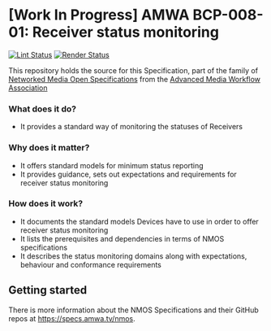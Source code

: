 # \[Work In Progress\] AMWA BCP-008-01: Receiver status monitoring

[![Lint Status](https://github.com/AMWA-TV/bcp-008-01/workflows/Lint/badge.svg)](https://github.com/AMWA-TV/bcp-008-01/actions?query=workflow%3ALint)
[![Render Status](https://github.com/AMWA-TV/bcp-008-01/workflows/Render/badge.svg)](https://github.com/AMWA-TV/bcp-008-01/actions?query=workflow%3ARender)

This repository holds the source for this Specification, part of the family of [Networked Media Open Specifications](https://specs.amwa.tv/nmos) from the [Advanced Media Workflow Association](https://amwa.tv)

<!-- INTRO-START -->

### What does it do?

- It provides a standard way of monitoring the statuses of Receivers

### Why does it matter?

- It offers standard models for minimum status reporting
- It provides guidance, sets out expectations and requirements for receiver status monitoring

### How does it work?

- It documents the standard models Devices have to use in order to offer receiver status monitoring
- It lists the prerequisites and dependencies in terms of NMOS specifications
- It describes the status monitoring domains along with expectations, behaviour and conformance requirements

<!-- INTRO-END -->

## Getting started

There is more information about the NMOS Specifications and their GitHub repos at <https://specs.amwa.tv/nmos>.
